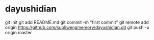 # dayushidian
git init
git add README.md
git commit -m "first commit"
git remote add origin https://github.com/suoliwengmemory/dayushidian.git
git push -u origin master
